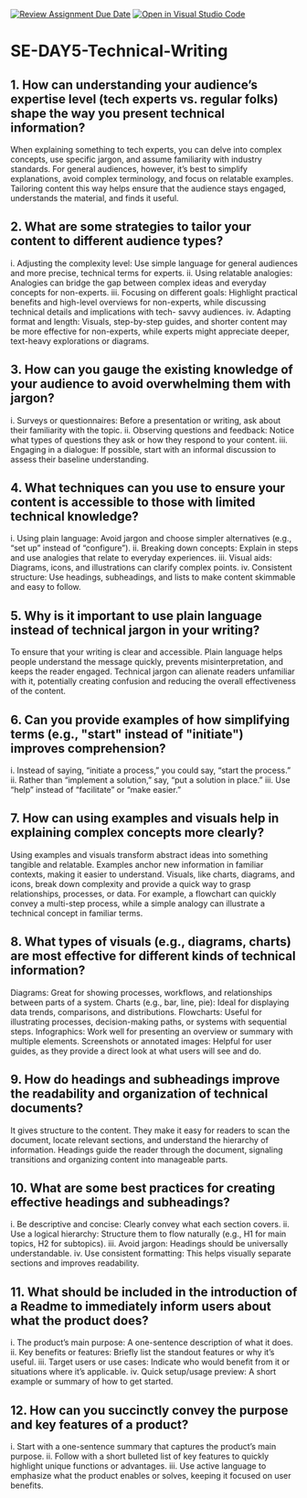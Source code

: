 [![Review Assignment Due Date](https://classroom.github.com/assets/deadline-readme-button-22041afd0340ce965d47ae6ef1cefeee28c7c493a6346c4f15d667ab976d596c.svg)](https://classroom.github.com/a/zsAR-pyY)
[![Open in Visual Studio Code](https://classroom.github.com/assets/open-in-vscode-2e0aaae1b6195c2367325f4f02e2d04e9abb55f0b24a779b69b11b9e10269abc.svg)](https://classroom.github.com/online_ide?assignment_repo_id=17141059&assignment_repo_type=AssignmentRepo)
# SE-DAY5-Technical-Writing
## 1. How can understanding your audience’s expertise level (tech experts vs. regular folks) shape the way you present technical information?
  When explaining something to tech experts, you can delve into complex concepts, use specific jargon, and assume familiarity with industry standards. For general audiences,   however, it’s best to simplify explanations, avoid complex terminology, and focus on relatable examples. Tailoring content this way helps ensure that the audience stays      engaged, understands the material, and finds it useful.

## 2. What are some strategies to tailor your content to different audience types?
  i. Adjusting the complexity level: Use simple language for general audiences and more precise, technical terms for experts.
  ii. Using relatable analogies: Analogies can bridge the gap between complex ideas and everyday concepts for non-experts.
  iii. Focusing on different goals: Highlight practical benefits and high-level overviews for non-experts, while discussing technical details and implications with tech-          savvy audiences.
  iv. Adapting format and length: Visuals, step-by-step guides, and shorter content may be more effective for non-experts, while experts might appreciate deeper, text-heavy       explorations or diagrams.

## 3. How can you gauge the existing knowledge of your audience to avoid overwhelming them with jargon?
  i. Surveys or questionnaires: Before a presentation or writing, ask about their familiarity with the topic.
  ii. Observing questions and feedback: Notice what types of questions they ask or how they respond to your content.
  iii. Engaging in a dialogue: If possible, start with an informal discussion to assess their baseline understanding.
  
## 4. What techniques can you use to ensure your content is accessible to those with limited technical knowledge?
  i. Using plain language: Avoid jargon and choose simpler alternatives (e.g., “set up” instead of “configure”).
  ii. Breaking down concepts: Explain in steps and use analogies that relate to everyday experiences.
  iii. Visual aids: Diagrams, icons, and illustrations can clarify complex points.
  iv. Consistent structure: Use headings, subheadings, and lists to make content skimmable and easy to follow.
  
## 5. Why is it important to use plain language instead of technical jargon in your writing?
  To ensure that your writing is clear and accessible. Plain language helps people understand the message quickly, prevents misinterpretation, and keeps the reader engaged.     Technical jargon can alienate readers unfamiliar with it, potentially creating confusion and reducing the overall effectiveness of the content.
  
## 6. Can you provide examples of how simplifying terms (e.g., "start" instead of "initiate") improves comprehension?
  i. Instead of saying, “initiate a process,” you could say, “start the process.”
  ii. Rather than “implement a solution,” say, “put a solution in place.”
  iii. Use “help” instead of “facilitate” or “make easier.”
## 7. How can using examples and visuals help in explaining complex concepts more clearly?
Using examples and visuals transform abstract ideas into something tangible and relatable. Examples anchor new information in familiar contexts, making it easier to understand. Visuals, like charts, diagrams, and icons, break down complexity and provide a quick way to grasp relationships, processes, or data. For example, a flowchart can quickly convey a multi-step process, while a simple analogy can illustrate a technical concept in familiar terms.

## 8. What types of visuals (e.g., diagrams, charts) are most effective for different kinds of technical information?
  Diagrams: Great for showing processes, workflows, and relationships between parts of a system.
  Charts (e.g., bar, line, pie): Ideal for displaying data trends, comparisons, and distributions.
  Flowcharts: Useful for illustrating processes, decision-making paths, or systems with sequential steps.
  Infographics: Work well for presenting an overview or summary with multiple elements.
  Screenshots or annotated images: Helpful for user guides, as they provide a direct look at what users will see and do.
  
## 9. How do headings and subheadings improve the readability and organization of technical documents?
It gives structure to the content. They make it easy for readers to scan the document, locate relevant sections, and understand the hierarchy of information. Headings guide the reader through the document, signaling transitions and organizing content into manageable parts.

## 10. What are some best practices for creating effective headings and subheadings?
  i. Be descriptive and concise: Clearly convey what each section covers.
  ii. Use a logical hierarchy: Structure them to flow naturally (e.g., H1 for main topics, H2 for subtopics).
  iii. Avoid jargon: Headings should be universally understandable.
  iv. Use consistent formatting: This helps visually separate sections and improves readability.
  
## 11. What should be included in the introduction of a Readme to immediately inform users about what the product does?
  i. The product’s main purpose: A one-sentence description of what it does. 
  ii. Key benefits or features: Briefly list the standout features or why it’s useful.
  iii. Target users or use cases: Indicate who would benefit from it or situations where it’s applicable.
  iv. Quick setup/usage preview: A short example or summary of how to get started.
  
## 12. How can you succinctly convey the purpose and key features of a product?
  i. Start with a one-sentence summary that captures the product’s main purpose.
  ii. Follow with a short bulleted list of key features to quickly highlight unique functions or advantages.
  iii. Use active language to emphasize what the product enables or solves, keeping it focused on user benefits.
